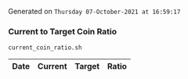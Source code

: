 Generated on `Thursday 07-October-2021 at 16:59:17`

### Current to Target Coin Ratio
`current_coin_ratio.sh`

Date|Current|Target|Ratio
---|---|---|---
